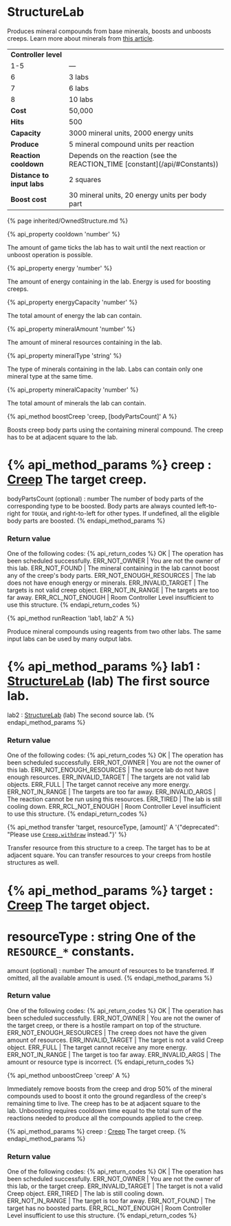 # StructureLab

<img src="img/lab.png" alt="" align="right" />

Produces mineral compounds from base minerals, boosts and unboosts creeps. 
Learn more about minerals from [this article](/minerals.html).

<table class="table gameplay-info">
    <tbody>
    <tr>
        <td colspan="2"><strong>Controller level</strong></td>
    </tr>
    <tr>
        <td>1-5</td>
        <td>—</td>
    </tr>
    <tr>
        <td>6</td>
        <td>3 labs</td>
    </tr>
    <tr>
        <td>7</td>
        <td>6 labs</td>
    </tr>
    <tr>
        <td>8</td>
        <td>10 labs</td>
    </tr>
    <tr>
        <td><strong>Cost</strong></td>
        <td>50,000</td>
    </tr>
    <tr>
        <td><strong>Hits</strong></td>
        <td>500</td>
    </tr>
    <tr>
        <td><strong>Capacity</strong></td>
        <td>3000 mineral units, 2000 energy units</td>
    </tr>
    <tr>
        <td><strong>Produce</strong></td>
        <td>5 mineral compound units per reaction</td>
    </tr>
    <tr>
        <td><strong>Reaction cooldown</strong></td>
        <td>Depends on the reaction (see the REACTION_TIME [constant](/api/#Constants))</td>
    </tr>
    <tr>
        <td><strong>Distance to input labs</strong></td>
        <td>2 squares</td>
    </tr>
    <tr>
        <td><strong>Boost cost</strong></td>
        <td>30 mineral units, 20 energy units per body part</td>
    </tr>
    </tbody>
</table>

{% page inherited/OwnedStructure.md %}

{% api_property cooldown 'number' %}



The amount of game ticks the lab has to wait until the next reaction or unboost operation is possible.



{% api_property energy 'number' %}



The amount of energy containing in the lab. Energy is used for boosting creeps.



{% api_property energyCapacity 'number' %}



The total amount of energy the lab can contain.



{% api_property mineralAmount 'number' %}



The amount of mineral resources containing in the lab.



{% api_property mineralType 'string' %}



The type of minerals containing in the lab. Labs can contain only one mineral type at the same time.



{% api_property mineralCapacity 'number' %}



The total amount of minerals the lab can contain.



{% api_method boostCreep 'creep, [bodyPartsCount]' A %}



Boosts creep body parts using the containing mineral compound. The creep has to be at adjacent square to the lab. 

{% api_method_params %}
creep : <a href="#Creep">Creep</a>
The target creep.
===
bodyPartsCount (optional) : number
The number of body parts of the corresponding type to be boosted. Body parts are always counted left-to-right for <code>TOUGH</code>, and right-to-left for other types. If undefined, all the eligible body parts are boosted.
{% endapi_method_params %}


### Return value

One of the following codes:
{% api_return_codes %}
OK | The operation has been scheduled successfully.
ERR_NOT_OWNER | You are not the owner of this lab.
ERR_NOT_FOUND | The mineral containing in the lab cannot boost any of the creep's body parts.
ERR_NOT_ENOUGH_RESOURCES | The lab does not have enough energy or minerals.
ERR_INVALID_TARGET | The targets is not valid creep object.
ERR_NOT_IN_RANGE | The targets are too far away.
ERR_RCL_NOT_ENOUGH | Room Controller Level insufficient to use this structure.
{% endapi_return_codes %}



{% api_method runReaction 'lab1, lab2' A %}



Produce mineral compounds using reagents from two other labs. The same input labs can be used by many output labs.

{% api_method_params %}
lab1 : <a href="#StructureLab">StructureLab</a> (lab)
The first source lab.
===
lab2 : <a href="#StructureLab">StructureLab</a> (lab)
The second source lab.
{% endapi_method_params %}


### Return value

One of the following codes:
{% api_return_codes %}
OK | The operation has been scheduled successfully.
ERR_NOT_OWNER | You are not the owner of this lab.
ERR_NOT_ENOUGH_RESOURCES | The source lab do not have enough resources.
ERR_INVALID_TARGET | The targets are not valid lab objects.
ERR_FULL | The target cannot receive any more energy.
ERR_NOT_IN_RANGE | The targets are too far away.
ERR_INVALID_ARGS | The reaction cannot be run using this resources.
ERR_TIRED | The lab is still cooling down.
ERR_RCL_NOT_ENOUGH | Room Controller Level insufficient to use this structure.
{% endapi_return_codes %}



{% api_method transfer 'target, resourceType, [amount]' A '{"deprecated": "Please use [`Creep.withdraw`](#Creep.withdraw) instead."}' %}


Transfer resource from this structure to a creep. The target has to be at adjacent square. You can transfer resources to your creeps from hostile structures as well.

{% api_method_params %}
target : <a href="#Creep">Creep</a>
The target object.
===
resourceType : string
One of the <code>RESOURCE_*</code> constants.
===
amount (optional) : number
The amount of resources to be transferred. If omitted, all the available amount is used.
{% endapi_method_params %}


### Return value

One of the following codes:
{% api_return_codes %}
OK | The operation has been scheduled successfully.
ERR_NOT_OWNER | You are not the owner of the target creep, or there is a hostile rampart on top of the structure.
ERR_NOT_ENOUGH_RESOURCES | The creep does not have the given amount of resources.
ERR_INVALID_TARGET | The target is not a valid Creep object.
ERR_FULL | The target cannot receive any more energy.
ERR_NOT_IN_RANGE | The target is too far away.
ERR_INVALID_ARGS | The amount or resource type is incorrect.
{% endapi_return_codes %}



{% api_method unboostCreep 'creep' A %}


Immediately remove boosts from the creep and drop 50% of the mineral compounds used to boost it onto the ground regardless of the creep's remaining time to live. The creep has to be at adjacent square to the lab. Unboosting requires cooldown time equal to the total sum of the reactions needed to produce all the compounds applied to the creep.

{% api_method_params %}
creep : <a href="#Creep">Creep</a>
The target creep.
{% endapi_method_params %}


### Return value

One of the following codes:
{% api_return_codes %}
OK | The operation has been scheduled successfully.
ERR_NOT_OWNER | You are not the owner of this lab, or the target creep.
ERR_INVALID_TARGET | The target is not a valid Creep object.
ERR_TIRED | The lab is still cooling down.
ERR_NOT_IN_RANGE | The target is too far away.
ERR_NOT_FOUND | The target has no boosted parts.
ERR_RCL_NOT_ENOUGH | Room Controller Level insufficient to use this structure.
{% endapi_return_codes %}
